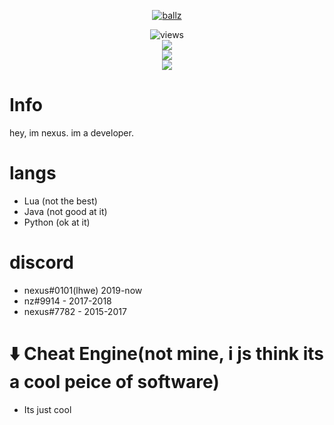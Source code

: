<p align=center><a href="https://git.io/typing-svg"><img src="https://readme-typing-svg.demolab.com?font=Fira+Code&size=24&duration=4000&pause=1000&color=F70000&width=435&lines=cometbot.info is based asf :3" alt="ballz" /></a></p>
<p align="center">
  <img src="https://count.getloli.com/get/@lhwe?theme=rule34" alt="views" /><br>
  <img src='https://rpcrm.l7neg.tk/api/565667519373901853'><br>
  <img src="https://github.com/lhwe/yoink/blob/master/generated/overview.svg#gh-dark-mode-only" /><br>
  <img src="https://github.com/lhwe/yoink/blob/master/generated/languages.svg#gh-dark-mode-only" /><br>
</p>

# Info
  hey, im nexus. im a developer.

# langs
  - Lua (not the best)
  - Java (not good at it)
  - Python (ok at it)

# discord
  - nexus#0101(lhwe) 2019-now
  - nz#9914 - 2017-2018
  - nexus#7782 - 2015-2017
</h5>
</a> 

# ⬇️ Cheat Engine(not mine, i js think its a cool peice of software)
  - Its just cool
